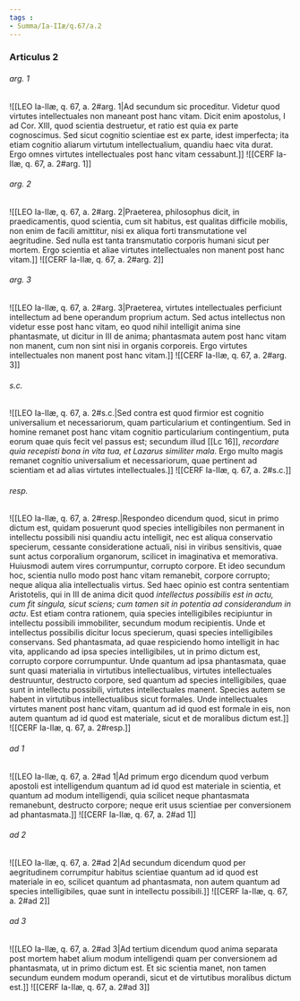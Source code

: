 ```yaml
---
tags : 
- Summa/Ia-IIæ/q.67/a.2
---
```


### Articulus 2

###### arg. 1
![[LEO Ia-IIæ, q. 67, a. 2#arg. 1|Ad secundum sic proceditur. Videtur quod virtutes intellectuales non maneant post hanc vitam. Dicit enim apostolus, I ad Cor. XIII, quod scientia destruetur, et ratio est quia ex parte cognoscimus. Sed sicut cognitio scientiae est ex parte, idest imperfecta; ita etiam cognitio aliarum virtutum intellectualium, quandiu haec vita durat. Ergo omnes virtutes intellectuales post hanc vitam cessabunt.]]
![[CERF Ia-IIæ, q. 67, a. 2#arg. 1]]

###### arg. 2
![[LEO Ia-IIæ, q. 67, a. 2#arg. 2|Praeterea, philosophus dicit, in praedicamentis, quod scientia, cum sit habitus, est qualitas difficile mobilis, non enim de facili amittitur, nisi ex aliqua forti transmutatione vel aegritudine. Sed nulla est tanta transmutatio corporis humani sicut per mortem. Ergo scientia et aliae virtutes intellectuales non manent post hanc vitam.]]
![[CERF Ia-IIæ, q. 67, a. 2#arg. 2]]

###### arg. 3
![[LEO Ia-IIæ, q. 67, a. 2#arg. 3|Praeterea, virtutes intellectuales perficiunt intellectum ad bene operandum proprium actum. Sed actus intellectus non videtur esse post hanc vitam, eo quod nihil intelligit anima sine phantasmate, ut dicitur in III de anima; phantasmata autem post hanc vitam non manent, cum non sint nisi in organis corporeis. Ergo virtutes intellectuales non manent post hanc vitam.]]
![[CERF Ia-IIæ, q. 67, a. 2#arg. 3]]

###### s.c.
![[LEO Ia-IIæ, q. 67, a. 2#s.c.|Sed contra est quod firmior est cognitio universalium et necessariorum, quam particularium et contingentium. Sed in homine remanet post hanc vitam cognitio particularium contingentium, puta eorum quae quis fecit vel passus est; secundum illud [[Lc 16]], *recordare quia recepisti bona in vita tua, et Lazarus similiter mala*. Ergo multo magis remanet cognitio universalium et necessariorum, quae pertinent ad scientiam et ad alias virtutes intellectuales.]]
![[CERF Ia-IIæ, q. 67, a. 2#s.c.]]

###### resp.
![[LEO Ia-IIæ, q. 67, a. 2#resp.|Respondeo dicendum quod, sicut in primo dictum est, quidam posuerunt quod species intelligibiles non permanent in intellectu possibili nisi quandiu actu intelligit, nec est aliqua conservatio specierum, cessante consideratione actuali, nisi in viribus sensitivis, quae sunt actus corporalium organorum, scilicet in imaginativa et memorativa. Huiusmodi autem vires corrumpuntur, corrupto corpore. Et ideo secundum hoc, scientia nullo modo post hanc vitam remanebit, corpore corrupto; neque aliqua alia intellectualis virtus. Sed haec opinio est contra sententiam Aristotelis, qui in III de anima dicit quod *intellectus possibilis est in actu, cum fit singula, sicut sciens; cum tamen sit in potentia ad considerandum in actu*. Est etiam contra rationem, quia species intelligibiles recipiuntur in intellectu possibili immobiliter, secundum modum recipientis. Unde et intellectus possibilis dicitur locus specierum, quasi species intelligibiles conservans. Sed phantasmata, ad quae respiciendo homo intelligit in hac vita, applicando ad ipsa species intelligibiles, ut in primo dictum est, corrupto corpore corrumpuntur. Unde quantum ad ipsa phantasmata, quae sunt quasi materialia in virtutibus intellectualibus, virtutes intellectuales destruuntur, destructo corpore, sed quantum ad species intelligibiles, quae sunt in intellectu possibili, virtutes intellectuales manent. Species autem se habent in virtutibus intellectualibus sicut formales. Unde intellectuales virtutes manent post hanc vitam, quantum ad id quod est formale in eis, non autem quantum ad id quod est materiale, sicut et de moralibus dictum est.]]
![[CERF Ia-IIæ, q. 67, a. 2#resp.]]

###### ad 1
![[LEO Ia-IIæ, q. 67, a. 2#ad 1|Ad primum ergo dicendum quod verbum apostoli est intelligendum quantum ad id quod est materiale in scientia, et quantum ad modum intelligendi, quia scilicet neque phantasmata remanebunt, destructo corpore; neque erit usus scientiae per conversionem ad phantasmata.]]
![[CERF Ia-IIæ, q. 67, a. 2#ad 1]]

###### ad 2
![[LEO Ia-IIæ, q. 67, a. 2#ad 2|Ad secundum dicendum quod per aegritudinem corrumpitur habitus scientiae quantum ad id quod est materiale in eo, scilicet quantum ad phantasmata, non autem quantum ad species intelligibiles, quae sunt in intellectu possibili.]]
![[CERF Ia-IIæ, q. 67, a. 2#ad 2]]

###### ad 3
![[LEO Ia-IIæ, q. 67, a. 2#ad 3|Ad tertium dicendum quod anima separata post mortem habet alium modum intelligendi quam per conversionem ad phantasmata, ut in primo dictum est. Et sic scientia manet, non tamen secundum eundem modum operandi, sicut et de virtutibus moralibus dictum est.]]
![[CERF Ia-IIæ, q. 67, a. 2#ad 3]]

